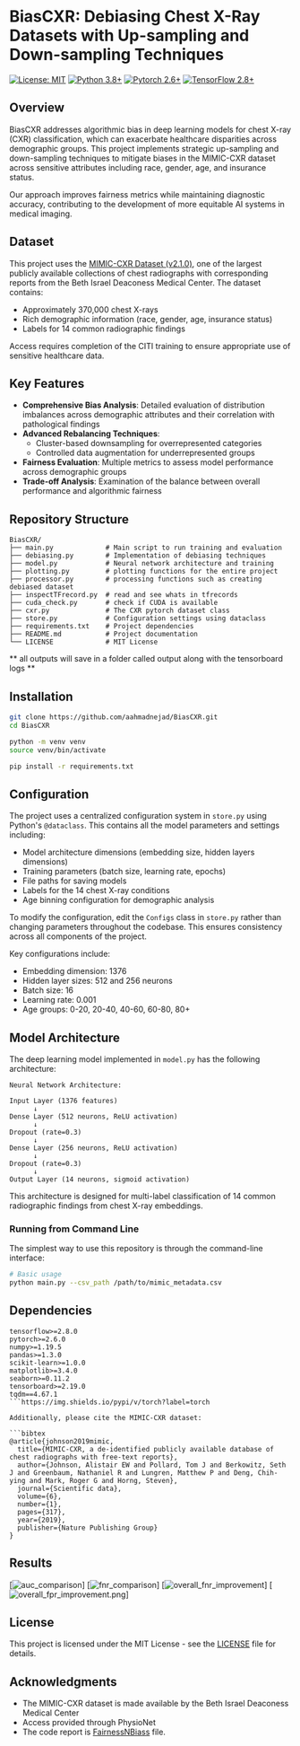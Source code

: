 # BiasCXR: Debiasing Chest X-Ray Datasets with Up-sampling and Down-sampling Techniques

[![License: MIT](https://img.shields.io/badge/License-MIT-yellow.svg)](https://opensource.org/licenses/MIT)
[![Python 3.8+](https://img.shields.io/badge/python-3.8+-blue.svg)](https://www.python.org/downloads/)
[![Pytorch 2.6+](https://img.shields.io/pypi/v/torch?label=torch)](https://pytorch.org/)
[![TensorFlow 2.8+](https://img.shields.io/badge/tensorflow-2.8+-orange.svg)](https://www.tensorflow.org/)

## Overview

BiasCXR addresses algorithmic bias in deep learning models for chest X-ray (CXR) classification, which can exacerbate healthcare disparities across demographic groups. This project implements strategic up-sampling and down-sampling techniques to mitigate biases in the MIMIC-CXR dataset across sensitive attributes including race, gender, age, and insurance status.

Our approach improves fairness metrics while maintaining diagnostic accuracy, contributing to the development of more equitable AI systems in medical imaging.

## Dataset

This project uses the [MIMIC-CXR Dataset (v2.1.0)](https://physionet.org/content/mimic-cxr/2.1.0/), one of the largest publicly available collections of chest radiographs with corresponding reports from the Beth Israel Deaconess Medical Center. The dataset contains:

- Approximately 370,000 chest X-rays 
- Rich demographic information (race, gender, age, insurance status)
- Labels for 14 common radiographic findings

Access requires completion of the CITI training to ensure appropriate use of sensitive healthcare data.

## Key Features

- **Comprehensive Bias Analysis**: Detailed evaluation of distribution imbalances across demographic attributes and their correlation with pathological findings
- **Advanced Rebalancing Techniques**:
  - Cluster-based downsampling for overrepresented categories
  - Controlled data augmentation for underrepresented groups
- **Fairness Evaluation**: Multiple metrics to assess model performance across demographic groups
- **Trade-off Analysis**: Examination of the balance between overall performance and algorithmic fairness

## Repository Structure

```
BiasCXR/
├── main.py             # Main script to run training and evaluation
├── debiasing.py        # Implementation of debiasing techniques
├── model.py            # Neural network architecture and training
├── plotting.py         # plotting functions for the entire project
├── processor.py        # processing functions such as creating debiased dataset
├── inspectTFrecord.py  # read and see whats in tfrecords
├── cuda_check.py       # check if CUDA is available
├── cxr.py              # The CXR pytorch dataset class
├── store.py            # Configuration settings using dataclass
├── requirements.txt    # Project dependencies
├── README.md           # Project documentation
└── LICENSE             # MIT License
```

** all outputs will save in a folder called output along with the tensorboard logs **

## Installation

```bash
git clone https://github.com/aahmadnejad/BiasCXR.git
cd BiasCXR

python -m venv venv
source venv/bin/activate

pip install -r requirements.txt
```

## Configuration

The project uses a centralized configuration system in `store.py` using Python's `@dataclass`. This contains all the model parameters and settings including:

- Model architecture dimensions (embedding size, hidden layers dimensions)
- Training parameters (batch size, learning rate, epochs)
- File paths for saving models
- Labels for the 14 chest X-ray conditions
- Age binning configuration for demographic analysis

To modify the configuration, edit the `Configs` class in `store.py` rather than changing parameters throughout the codebase. This ensures consistency across all components of the project.

Key configurations include:
- Embedding dimension: 1376
- Hidden layer sizes: 512 and 256 neurons
- Batch size: 16
- Learning rate: 0.001
- Age groups: 0-20, 20-40, 40-60, 60-80, 80+

## Model Architecture

The deep learning model implemented in `model.py` has the following architecture:

```
Neural Network Architecture:

Input Layer (1376 features) 
      ↓
Dense Layer (512 neurons, ReLU activation)
      ↓
Dropout (rate=0.3)
      ↓
Dense Layer (256 neurons, ReLU activation)
      ↓
Dropout (rate=0.3)
      ↓
Output Layer (14 neurons, sigmoid activation)
```

This architecture is designed for multi-label classification of 14 common radiographic findings from chest X-ray embeddings.


### Running from Command Line

The simplest way to use this repository is through the command-line interface:

```bash
# Basic usage
python main.py --csv_path /path/to/mimic_metadata.csv
```


## Dependencies

```
tensorflow>=2.8.0
pytorch>=2.6.0
numpy>=1.19.5
pandas>=1.3.0
scikit-learn>=1.0.0
matplotlib>=3.4.0
seaborn>=0.11.2
tensorboard>=2.19.0
tqdm==4.67.1
```https://img.shields.io/pypi/v/torch?label=torch

Additionally, please cite the MIMIC-CXR dataset:

```bibtex
@article{johnson2019mimic,
  title={MIMIC-CXR, a de-identified publicly available database of chest radiographs with free-text reports},
  author={Johnson, Alistair EW and Pollard, Tom J and Berkowitz, Seth J and Greenbaum, Nathaniel R and Lungren, Matthew P and Deng, Chih-ying and Mark, Roger G and Horng, Steven},
  journal={Scientific data},
  volume={6},
  number={1},
  pages={317},
  year={2019},
  publisher={Nature Publishing Group}
}
```

## Results

[![auc_comparison](GitAssets/auc_comparison.png)]
[![fnr_comparison](GitAssets/fnr_comparison.png)]
[![overall_fnr_improvement](GitAssets/overall_fnr_improvement.png)]
[![overall_fpr_improvement.png](GitAssets/overall_fpr_improvement.png)]

## License

This project is licensed under the MIT License - see the [LICENSE](LICENSE) file for details.

## Acknowledgments

- The MIMIC-CXR dataset is made available by the Beth Israel Deaconess Medical Center
- Access provided through PhysioNet
- The code report is [FairnessNBiass](FairnessNBiass.pdf) file.
